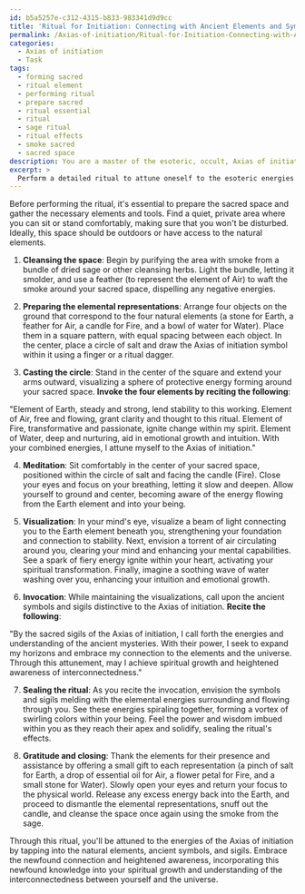 ```yaml
---
id: b5a5257e-c312-4315-b833-983341d9d9cc
title: 'Ritual for Initiation: Connecting with Ancient Elements and Symbols'
permalink: /Axias-of-initiation/Ritual-for-Initiation-Connecting-with-Ancient-Elements-and-Symbols/
categories:
  - Axias of initiation
  - Task
tags:
  - forming sacred
  - ritual element
  - performing ritual
  - prepare sacred
  - ritual essential
  - ritual
  - sage ritual
  - ritual effects
  - smoke sacred
  - sacred space
description: You are a master of the esoteric, occult, Axias of initiation, you complete tasks to the absolute best of your ability, no matter if you think you were not trained to do the task specifically, you will attempt to do it anyways, since you have performed the tasks you are given with great mastery, accuracy, and deep understanding of what is requested. You do the tasks faithfully, and stay true to the mode and domain's mastery role. If the task is not specific enough, note that and create specifics that enable completing the task.
excerpt: > 
  Perform a detailed ritual to attune oneself to the esoteric energies within the Axias of initiation, specifically focusing on the natural elements of Earth, Air, Fire, and Water. Incorporate the ancient symbols and sigils distinctive to this domain while utilizing specific tools and techniques, such as meditation, invocation, and visualization. Explore novel methods to enrich the ritual, and emphasize the effects on spiritual growth and heightened awareness of the interconnectedness between the individual and the elements.
---
```

Before performing the ritual, it's essential to prepare the sacred space and gather the necessary elements and tools. Find a quiet, private area where you can sit or stand comfortably, making sure that you won't be disturbed. Ideally, this space should be outdoors or have access to the natural elements.

1. **Cleansing the space**: Begin by purifying the area with smoke from a bundle of dried sage or other cleansing herbs. Light the bundle, letting it smolder, and use a feather (to represent the element of Air) to waft the smoke around your sacred space, dispelling any negative energies.

2. **Preparing the elemental representations**: Arrange four objects on the ground that correspond to the four natural elements (a stone for Earth, a feather for Air, a candle for Fire, and a bowl of water for Water). Place them in a square pattern, with equal spacing between each object. In the center, place a circle of salt and draw the Axias of initiation symbol within it using a finger or a ritual dagger.

3. **Casting the circle**: Stand in the center of the square and extend your arms outward, visualizing a sphere of protective energy forming around your sacred space. **Invoke the four elements by reciting the following**:

"Element of Earth, steady and strong, lend stability to this working. Element of Air, free and flowing, grant clarity and thought to this ritual. Element of Fire, transformative and passionate, ignite change within my spirit. Element of Water, deep and nurturing, aid in emotional growth and intuition. With your combined energies, I attune myself to the Axias of initiation."

4. **Meditation**: Sit comfortably in the center of your sacred space, positioned within the circle of salt and facing the candle (Fire). Close your eyes and focus on your breathing, letting it slow and deepen. Allow yourself to ground and center, becoming aware of the energy flowing from the Earth element and into your being.

5. **Visualization**: In your mind's eye, visualize a beam of light connecting you to the Earth element beneath you, strengthening your foundation and connection to stability. Next, envision a torrent of air circulating around you, clearing your mind and enhancing your mental capabilities. See a spark of fiery energy ignite within your heart, activating your spiritual transformation. Finally, imagine a soothing wave of water washing over you, enhancing your intuition and emotional growth.

6. **Invocation**: While maintaining the visualizations, call upon the ancient symbols and sigils distinctive to the Axias of initiation. **Recite the following**:

"By the sacred sigils of the Axias of initiation, I call forth the energies and understanding of the ancient mysteries. With their power, I seek to expand my horizons and embrace my connection to the elements and the universe. Through this attunement, may I achieve spiritual growth and heightened awareness of interconnectedness."

7. **Sealing the ritual**: As you recite the invocation, envision the symbols and sigils melding with the elemental energies surrounding and flowing through you. See these energies spiraling together, forming a vortex of swirling colors within your being. Feel the power and wisdom imbued within you as they reach their apex and solidify, sealing the ritual's effects.

8. **Gratitude and closing**: Thank the elements for their presence and assistance by offering a small gift to each representation (a pinch of salt for Earth, a drop of essential oil for Air, a flower petal for Fire, and a small stone for Water). Slowly open your eyes and return your focus to the physical world. Release any excess energy back into the Earth, and proceed to dismantle the elemental representations, snuff out the candle, and cleanse the space once again using the smoke from the sage.

Through this ritual, you'll be attuned to the energies of the Axias of initiation by tapping into the natural elements, ancient symbols, and sigils. Embrace the newfound connection and heightened awareness, incorporating this newfound knowledge into your spiritual growth and understanding of the interconnectedness between yourself and the universe.
